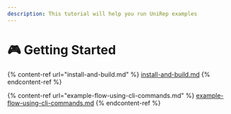 ```yaml
---
description: This tutorial will help you run UniRep examples
---
```


# 🎮 Getting Started

{% content-ref url="install-and-build.md" %}
[install-and-build.md](install-and-build.md)
{% endcontent-ref %}

{% content-ref url="example-flow-using-cli-commands.md" %}
[example-flow-using-cli-commands.md](example-flow-using-cli-commands.md)
{% endcontent-ref %}
